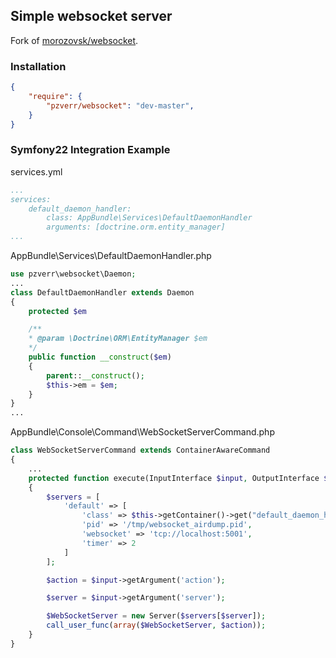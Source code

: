 ## Simple websocket server

Fork of [morozovsk/websocket](https://github.com/morozovsk/websocket).

### Installation
```json
{
    "require": {
        "pzverr/websocket": "dev-master",
    }
}
```

### Symfony22 Integration Example
services.yml<br/>
```yml
...
services:
    default_daemon_handler:
        class: AppBundle\Services\DefaultDaemonHandler
        arguments: [doctrine.orm.entity_manager]
...
```
AppBundle\Services\DefaultDaemonHandler.php<br/>
```php
use pzverr\websocket\Daemon;
...
class DefaultDaemonHandler extends Daemon
{
    protected $em

    /**
    * @param \Doctrine\ORM\EntityManager $em
    */
    public function __construct($em)
    {
        parent::__construct();
        $this->em = $em;
    }
}
...
```
AppBundle\Console\Command\WebSocketServerCommand.php<br/>
```php
class WebSocketServerCommand extends ContainerAwareCommand
{
    ...
    protected function execute(InputInterface $input, OutputInterface $output)
    {
        $servers = [
            'default' => [
                'class' => $this->getContainer()->get("default_daemon_handler"),
                'pid' => '/tmp/websocket_airdump.pid',
                'websocket' => 'tcp://localhost:5001',
                'timer' => 2
            ]
        ];

        $action = $input->getArgument('action');

        $server = $input->getArgument('server');

        $WebSocketServer = new Server($servers[$server]);
        call_user_func(array($WebSocketServer, $action));
    }
}
```
